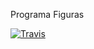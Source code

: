 Programa Figuras

[![Travis](https://travis-ci.org/amgdark/Figuras.svg)](https://travis-ci.org/amgdark/Figuras.svg)
